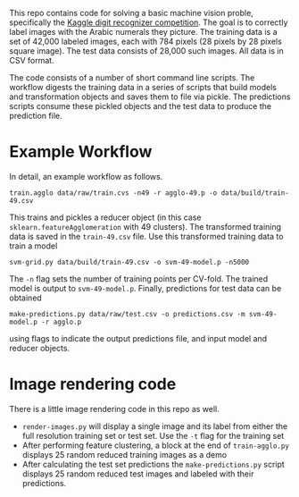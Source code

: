 This repo contains code for solving a basic machine vision proble, specifically the [Kaggle digit recognizer competition](https://www.kaggle.com/c/digit-recognizer). The goal is to correctly label images with the Arabic numerals they picture. The training data is a set of 42,000 labeled images, each with 784 pixels (28 pixels by 28 pixels square image). The test data consists of 28,000 such images. All data is in CSV format.

The code consists of a number of short command line scripts. The workflow digests the training data in a series of scripts that build models and transformation objects and saves them to file via pickle. The predictions scripts consume these pickled objects and the test data to produce the prediction file.

Example Workflow
================
In detail, an example workflow as follows.

`train.agglo data/raw/train.cvs -n49 -r agglo-49.p -o data/build/train-49.csv`

This trains and pickles a reducer object (in this case `sklearn.featureAgglomeration` with 49 clusters). The transformed training data is saved in the `train-49.csv` file. Use this transformed training data to train a model

`svm-grid.py data/build/train-49.csv -o svm-49-model.p -n5000`

The `-n` flag sets the number of training points per CV-fold. The trained model is output to `svm-49-model.p`. Finally, predictions for test data can be obtained

`make-predictions.py data/raw/test.csv -o predictions.csv -m svm-49-model.p -r agglo.p`

using flags to indicate the output predictions file, and input model and reducer objects.

Image rendering code
=====================
There is a little image rendering code in this repo as well.
 
- `render-images.py` will display a single image and its label from either the full resolution training set or test set. Use the `-t` flag for the training set 
- After performing feature clustering, a block at the end of `train-agglo.py` displays 25 random reduced training images as a demo
- After calculating the test set predictions the `make-predictions.py` script displays 25 random reduced test images and labeled with their predictions. 
